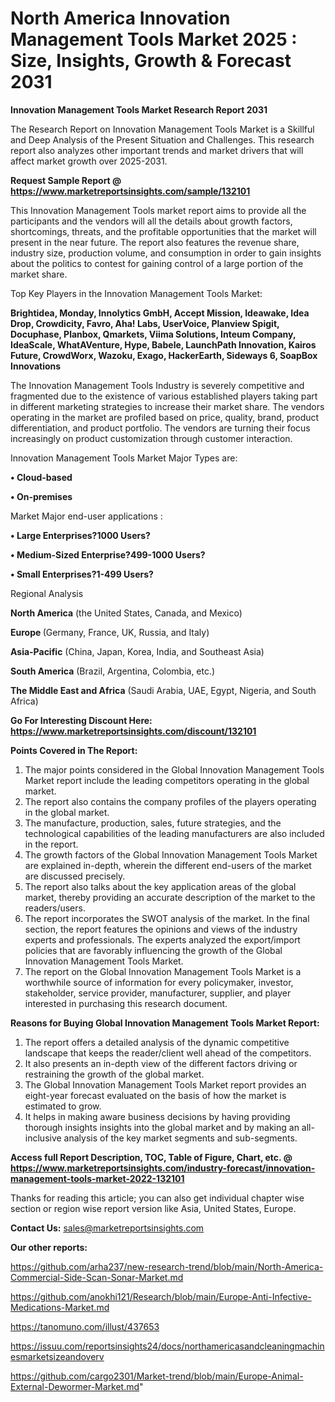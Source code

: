 # North America Innovation Management Tools Market 2025 : Size, Insights, Growth & Forecast 2031

<strong>Innovation Management Tools Market Research Report 2031</strong>

The Research Report on Innovation Management Tools Market is a Skillful and Deep Analysis of the Present Situation and Challenges. This research report also analyzes other important trends and market drivers that will affect market growth over 2025-2031.

<strong>Request Sample Report @ <a href=https://www.marketreportsinsights.com/sample/132101>https://www.marketreportsinsights.com/sample/132101</a></strong>

This Innovation Management Tools market report aims to provide all the participants and the vendors will all the details about growth factors, shortcomings, threats, and the profitable opportunities that the market will present in the near future. The report also features the revenue share, industry size, production volume, and consumption in order to gain insights about the politics to contest for gaining control of a large portion of the market share.

Top Key Players in the Innovation Management Tools Market:

<strong>Brightidea, Monday, Innolytics GmbH, Accept Mission, Ideawake, Idea Drop, Crowdicity, Favro, Aha! Labs, UserVoice, Planview Spigit, Docuphase, Planbox, Qmarkets, Viima Solutions, Inteum Company, IdeaScale, WhatAVenture, Hype, Babele, LaunchPath Innovation, Kairos Future, CrowdWorx, Wazoku, Exago, HackerEarth, Sideways 6, SoapBox Innovations</strong>

The Innovation Management Tools Industry is severely competitive and fragmented due to the existence of various established players taking part in different marketing strategies to increase their market share. The vendors operating in the market are profiled based on price, quality, brand, product differentiation, and product portfolio. The vendors are turning their focus increasingly on product customization through customer interaction.

Innovation Management Tools Market Major Types are:

<strong>• Cloud-based

• On-premises</strong>

Market Major end-user applications :

<strong>• Large Enterprises?1000 Users?

• Medium-Sized Enterprise?499-1000 Users?

• Small Enterprises?1-499 Users?</strong>

Regional Analysis

</u><strong><b>North America</b></strong> (the United States, Canada, and Mexico)

<strong><b>Europe </b></strong>(Germany, France, UK, Russia, and Italy)

<strong><b>Asia-Pacific</b></strong> (China, Japan, Korea, India, and Southeast Asia)

<strong><b>South America</b></strong> (Brazil, Argentina, Colombia, etc.)

<strong><b>The Middle East and Africa</b></strong> (Saudi Arabia, UAE, Egypt, Nigeria, and South Africa)

<strong>Go For Interesting Discount Here: <a href=https://www.marketreportsinsights.com/discount/132101>https://www.marketreportsinsights.com/discount/132101</a></strong>

<strong>Points Covered in The Report:</strong>
<ol>
  <li>The major points considered in the Global Innovation Management Tools Market report include the leading competitors operating in the global market.</li>
  <li>The report also contains the company profiles of the players operating in the global market.</li>
  <li>The manufacture, production, sales, future strategies, and the technological capabilities of the leading manufacturers are also included in the report.</li>
  <li>The growth factors of the Global Innovation Management Tools Market are explained in-depth, wherein the different end-users of the market are discussed precisely.</li>
  <li>The report also talks about the key application areas of the global market, thereby providing an accurate description of the market to the readers/users.</li>
  <li>The report incorporates the SWOT analysis of the market. In the final section, the report features the opinions and views of the industry experts and professionals. The experts analyzed the export/import policies that are favorably influencing the growth of the Global Innovation Management Tools Market.</li>
  <li>The report on the Global Innovation Management Tools Market is a worthwhile source of information for every policymaker, investor, stakeholder, service provider, manufacturer, supplier, and player interested in purchasing this research document.</li>
</ol>
<strong>Reasons for Buying Global Innovation Management Tools Market Report:</strong>

<ol>
  <li>The report offers a detailed analysis of the dynamic competitive landscape that keeps the reader/client well ahead of the competitors.</li>
  <li>It also presents an in-depth view of the different factors driving or restraining the growth of the global market.</li>
  <li>The Global Innovation Management Tools Market report provides an eight-year forecast evaluated on the basis of how the market is estimated to grow.</li>
  <li>It helps in making aware business decisions by having providing thorough insights insights into the global market and by making an all-inclusive analysis of the key market segments and sub-segments.</li>
</ol>
<strong>Access full Report Description, TOC, Table of Figure, Chart, etc. @ <a href=https://www.marketreportsinsights.com/industry-forecast/innovation-management-tools-market-2022-132101>https://www.marketreportsinsights.com/industry-forecast/innovation-management-tools-market-2022-132101</a></strong>


Thanks for reading this article; you can also get individual chapter wise section or region wise report version like Asia, United States, Europe.

<strong>Contact Us:</strong>
sales@marketreportsinsights.com

<strong>Our other reports:</strong>

<a href=https://github.com/arha237/new-research-trend/blob/main/North-America-Commercial-Side-Scan-Sonar-Market.md>https://github.com/arha237/new-research-trend/blob/main/North-America-Commercial-Side-Scan-Sonar-Market.md</a>

<a href=https://github.com/anokhi121/Research/blob/main/Europe-Anti-Infective-Medications-Market.md>https://github.com/anokhi121/Research/blob/main/Europe-Anti-Infective-Medications-Market.md</a>

<a href=https://tanomuno.com/illust/437653>https://tanomuno.com/illust/437653</a>

<a href=https://issuu.com/reportsinsights24/docs/northamericasandcleaningmachinesmarketsizeandoverv>https://issuu.com/reportsinsights24/docs/northamericasandcleaningmachinesmarketsizeandoverv</a>

<a href=https://github.com/cargo2301/Market-trend/blob/main/Europe-Animal-External-Dewormer-Market.md>https://github.com/cargo2301/Market-trend/blob/main/Europe-Animal-External-Dewormer-Market.md</a>"
